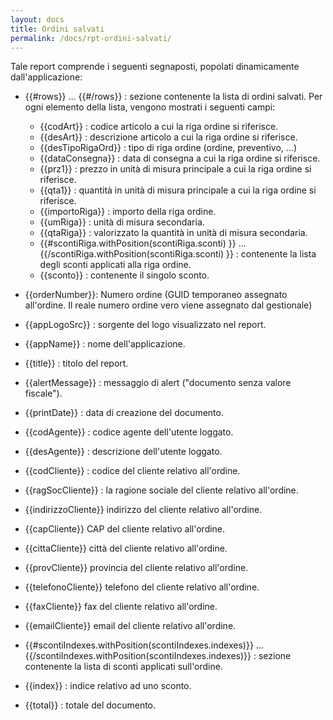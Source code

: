 ```yaml
---
layout: docs
title: Ordini salvati
permalink: /docs/rpt-ordini-salvati/
---
```


Tale report comprende i seguenti segnaposti, popolati dinamicamente dall'applicazione:

* \{\{#rows\}\} ... \{\{#/rows\}\} : sezione contenente la lista di ordini salvati. Per ogni elemento della lista, vengono mostrati i seguenti campi:
    * \{\{codArt\}\} : codice articolo a cui la riga ordine si riferisce.
    * \{\{desArt\}\} : descrizione articolo a cui la riga ordine si riferisce.
    * \{\{desTipoRigaOrd\}\} : tipo di riga ordine (ordine, preventivo, ...)
    * \{\{dataConsegna\}\} :  data di consegna a cui la riga ordine si riferisce.
    * \{\{prz1\}\} : prezzo in unità di misura principale a cui la riga ordine si riferisce.
    * \{\{qta1\}\} : quantità in unità di misura principale a cui la riga ordine si riferisce.
    * \{\{importoRiga\}\} : importo della riga ordine.
    * \{\{umRiga\}\} : unità di misura secondaria.
    * \{\{qtaRiga\}\} : valorizzato la quantità in unità di misura secondaria.
    * \{\{#scontiRiga.withPosition(scontiRiga.sconti) \}\} ... \{\{/scontiRiga.withPosition(scontiRiga.sconti) \}\} : contenente la lista degli sconti applicati alla riga ordine.
    * \{\{sconto\}\} : contenente il singolo sconto.

* \{\{orderNumber\}\}: Numero ordine (GUID temporaneo assegnato all'ordine. Il reale numero ordine vero viene assegnato dal gestionale)
* \{\{appLogoSrc\}\} : sorgente del logo visualizzato nel report.
* \{\{appName\}\} : nome dell'applicazione.
* \{\{title\}\} : titolo del report.
* \{\{alertMessage\}\} : messaggio di alert ("documento senza valore fiscale").
* \{\{printDate\}\} : data di creazione del documento.
* \{\{codAgente\}\} : codice agente dell'utente loggato.
* \{\{desAgente\}\} : descrizione dell'utente loggato.
* \{\{codCliente\}\} : codice del cliente relativo all'ordine.
* \{\{ragSocCliente\}\} : la ragione sociale del cliente relativo all'ordine.
* \{\{indirizzoCliente\}\}  indirizzo del cliente relativo all'ordine.
* \{\{capCliente\}\}  CAP del cliente relativo all'ordine.
* \{\{cittaCliente\}\}  città del cliente relativo all'ordine.
* \{\{provCliente\}\}  provincia del cliente relativo all'ordine.
* \{\{telefonoCliente\}\}  telefono del cliente relativo all'ordine.
* \{\{faxCliente\}\}  fax del cliente relativo all'ordine.
* \{\{emailCliente\}\}  email del cliente relativo all'ordine.
* \{\{#scontiIndexes.withPosition(scontiIndexes.indexes)\}\} ... \{\{/scontiIndexes.withPosition(scontiIndexes.indexes)\}\} : sezione contenente la lista di sconti applicati sull'ordine.
* \{\{index\}\} : indice relativo ad uno sconto.
* \{\{total\}\} : totale del documento.
